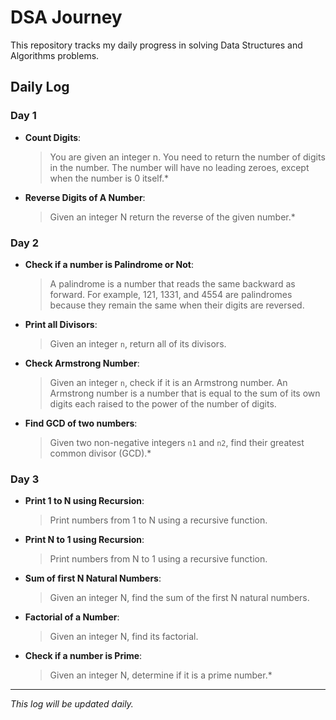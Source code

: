# DSA Journey

This repository tracks my daily progress in solving Data Structures and Algorithms problems.

## Daily Log

### Day 1
*   **Count Digits**:
    > You are given an integer n. You need to return the number of digits in the number.
    > The number will have no leading zeroes, except when the number is 0 itself.*   
*   **Reverse Digits of A Number**:
    > Given an integer N return the reverse of the given number.*

### Day 2
*   **Check if a number is Palindrome or Not**:
    > A palindrome is a number that reads the same backward as forward. For example, 121, 1331, and 4554 are palindromes because they remain the same when their digits are reversed.
*   **Print all Divisors**:
    > Given an integer `n`, return all of its divisors.
*   **Check Armstrong Number**:
    > Given an integer `n`, check if it is an Armstrong number. An Armstrong number is a number that is equal to the sum of its own digits each raised to the power of the number of digits.
*   **Find GCD of two numbers**:
    > Given two non-negative integers `n1` and `n2`, find their greatest common divisor (GCD).*

### Day 3
*   **Print 1 to N using Recursion**:
    > Print numbers from 1 to N using a recursive function.
*   **Print N to 1 using Recursion**:
    > Print numbers from N to 1 using a recursive function.
*   **Sum of first N Natural Numbers**:
    > Given an integer N, find the sum of the first N natural numbers.
*   **Factorial of a Number**:
    > Given an integer N, find its factorial.
*   **Check if a number is Prime**:
    > Given an integer N, determine if it is a prime number.*

---
*This log will be updated daily.*
